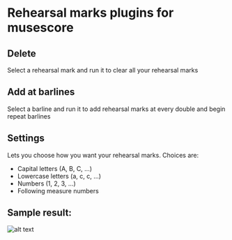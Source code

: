 # Rehearsal marks plugins for musescore

## Delete
Select a rehearsal mark and run it to clear all your rehearsal marks

## Add at barlines
Select a barline and run it to add rehearsal marks at every double and begin repeat barlines

## Settings
Lets you choose how you want your rehearsal marks. Choices are:
- Capital letters (A, B, C, ...)
- Lowercase letters (a, c, c, ...)
- Numbers (1, 2, 3, ...)
- Following measure numbers

## Sample result:
![alt text](https://github.com/Marr11317/RehearsalMarksMusescorePlugins/raw/master/BarlinesForRehearsalMarker.png "Example image")
